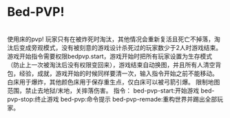 # Bed-PVP!
<br/>
使用床的pvp!
玩家只有在被炸死时淘汰，其他情况会重新复活且死亡不掉落，淘汰后变成旁观模式，没有被刻意的游戏设计杀死过的玩家数少于2人时游戏结束。
游戏开始指令需要权限bedpvp.start，游戏开始时把所有玩家设置为生存模式（防止上一次被淘汰后没有权限变回来），游戏结束自动换图，并且所有人清空背包，经验，成就，游戏开始的时候同样要清一次，输入指令开始之前不能移动。
白床用于爆炸，其他颜色床用于保存重生点，仅白床可以被弓箭引爆。
限制地图范围，禁止去地狱/末地，关摔落伤害。
指令：
    bed-pvp-start:开始游戏
    bed-pvp-stop:终止游戏
    bed-pvp:命令提示
    bed-pvp-remade:重构世界并踢出全部玩家。
